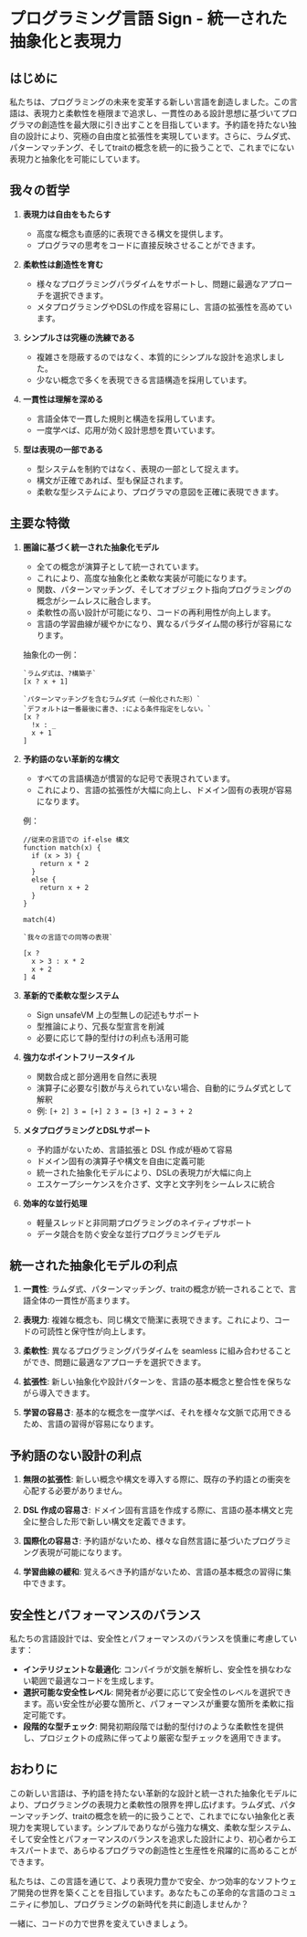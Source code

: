 # プログラミング言語 Sign - 統一された抽象化と表現力

## はじめに

私たちは、プログラミングの未来を変革する新しい言語を創造しました。この言語は、表現力と柔軟性を極限まで追求し、一貫性のある設計思想に基づいてプログラマの創造性を最大限に引き出すことを目指しています。予約語を持たない独自の設計により、究極の自由度と拡張性を実現しています。さらに、ラムダ式、パターンマッチング、そしてtraitの概念を統一的に扱うことで、これまでにない表現力と抽象化を可能にしています。

## 我々の哲学

1. **表現力は自由をもたらす**
   - 高度な概念も直感的に表現できる構文を提供します。
   - プログラマの思考をコードに直接反映させることができます。

2. **柔軟性は創造性を育む**
   - 様々なプログラミングパラダイムをサポートし、問題に最適なアプローチを選択できます。
   - メタプログラミングやDSLの作成を容易にし、言語の拡張性を高めています。

3. **シンプルさは究極の洗練である**
   - 複雑さを隠蔽するのではなく、本質的にシンプルな設計を追求しました。
   - 少ない概念で多くを表現できる言語構造を採用しています。

4. **一貫性は理解を深める**
   - 言語全体で一貫した規則と構造を採用しています。
   - 一度学べば、応用が効く設計思想を貫いています。

5. **型は表現の一部である**
   - 型システムを制約ではなく、表現の一部として捉えます。
   - 構文が正確であれば、型も保証されます。
   - 柔軟な型システムにより、プログラマの意図を正確に表現できます。

## 主要な特徴

1. **圏論に基づく統一された抽象化モデル**
   - 全ての概念が演算子として統一されています。
   - これにより、高度な抽象化と柔軟な実装が可能になります。
   - 関数、パターンマッチング、そしてオブジェクト指向プログラミングの概念がシームレスに融合します。
   - 柔軟性の高い設計が可能になり、コードの再利用性が向上します。
   - 言語の学習曲線が緩やかになり、異なるパラダイム間の移行が容易になります。

   抽象化の一例：
   ```
   `ラムダ式は、?構築子`
   [x ? x + 1]

   `パターンマッチングを含むラムダ式（一般化された形）`
   `デフォルトは一番最後に書き、:による条件指定をしない。`
   [x ?
     !x : _
     x + 1
   ]
   ```

2. **予約語のない革新的な構文**
   - すべての言語構造が慣習的な記号で表現されています。
   - これにより、言語の拡張性が大幅に向上し、ドメイン固有の表現が容易になります。

   例：
   ```
   //従来の言語での if-else 構文
   function match(x) {
     if (x > 3) {
       return x * 2
     }
     else {
       return x + 2
     }
   }

   match(4)
   ```

   ```
   `我々の言語での同等の表現`
   
   [x ? 
     x > 3 : x * 2
     x + 2
   ] 4
   ```

3. **革新的で柔軟な型システム**
   - Sign unsafeVM 上の型無しの記述もサポート
   - 型推論により、冗長な型宣言を削減
   - 必要に応じて静的型付けの利点も活用可能

4. **強力なポイントフリースタイル**
   - 関数合成と部分適用を自然に表現
   - 演算子に必要な引数が与えられていない場合、自動的にラムダ式として解釈
   - 例: `[+ 2] 3 = [+] 2 3 = [3 +] 2 = 3 + 2`

5. **メタプログラミングとDSLサポート**
   - 予約語がないため、言語拡張と DSL 作成が極めて容易
   - ドメイン固有の演算子や構文を自由に定義可能
   - 統一された抽象化モデルにより、DSLの表現力が大幅に向上
   - エスケープシーケンスを介さず、文字と文字列をシームレスに統合

6. **効率的な並行処理**
   - 軽量スレッドと非同期プログラミングのネイティブサポート
   - データ競合を防ぐ安全な並行プログラミングモデル

## 統一された抽象化モデルの利点

1. **一貫性**: ラムダ式、パターンマッチング、traitの概念が統一されることで、言語全体の一貫性が高まります。

2. **表現力**: 複雑な概念も、同じ構文で簡潔に表現できます。これにより、コードの可読性と保守性が向上します。

3. **柔軟性**: 異なるプログラミングパラダイムを seamless に組み合わせることができ、問題に最適なアプローチを選択できます。

4. **拡張性**: 新しい抽象化や設計パターンを、言語の基本概念と整合性を保ちながら導入できます。

5. **学習の容易さ**: 基本的な概念を一度学べば、それを様々な文脈で応用できるため、言語の習得が容易になります。

## 予約語のない設計の利点

1. **無限の拡張性**: 新しい概念や構文を導入する際に、既存の予約語との衝突を心配する必要がありません。

2. **DSL 作成の容易さ**: ドメイン固有言語を作成する際に、言語の基本構文と完全に整合した形で新しい構文を定義できます。

3. **国際化の容易さ**: 予約語がないため、様々な自然言語に基づいたプログラミング表現が可能になります。

4. **学習曲線の緩和**: 覚えるべき予約語がないため、言語の基本概念の習得に集中できます。

## 安全性とパフォーマンスのバランス

私たちの言語設計では、安全性とパフォーマンスのバランスを慎重に考慮しています：

- **インテリジェントな最適化**: コンパイラが文脈を解析し、安全性を損なわない範囲で最適なコードを生成します。
- **選択可能な安全性レベル**: 開発者が必要に応じて安全性のレベルを選択できます。高い安全性が必要な箇所と、パフォーマンスが重要な箇所を柔軟に指定可能です。
- **段階的な型チェック**: 開発初期段階では動的型付けのような柔軟性を提供し、プロジェクトの成熟に伴ってより厳密な型チェックを適用できます。

## おわりに

この新しい言語は、予約語を持たない革新的な設計と統一された抽象化モデルにより、プログラミングの表現力と柔軟性の限界を押し広げます。ラムダ式、パターンマッチング、traitの概念を統一的に扱うことで、これまでにない抽象化と表現力を実現しています。シンプルでありながら強力な構文、柔軟な型システム、そして安全性とパフォーマンスのバランスを追求した設計により、初心者からエキスパートまで、あらゆるプログラマの創造性と生産性を飛躍的に高めることができます。

私たちは、この言語を通じて、より表現力豊かで安全、かつ効率的なソフトウェア開発の世界を築くことを目指しています。あなたもこの革命的な言語のコミュニティに参加し、プログラミングの新時代を共に創造しませんか？

一緒に、コードの力で世界を変えていきましょう。
